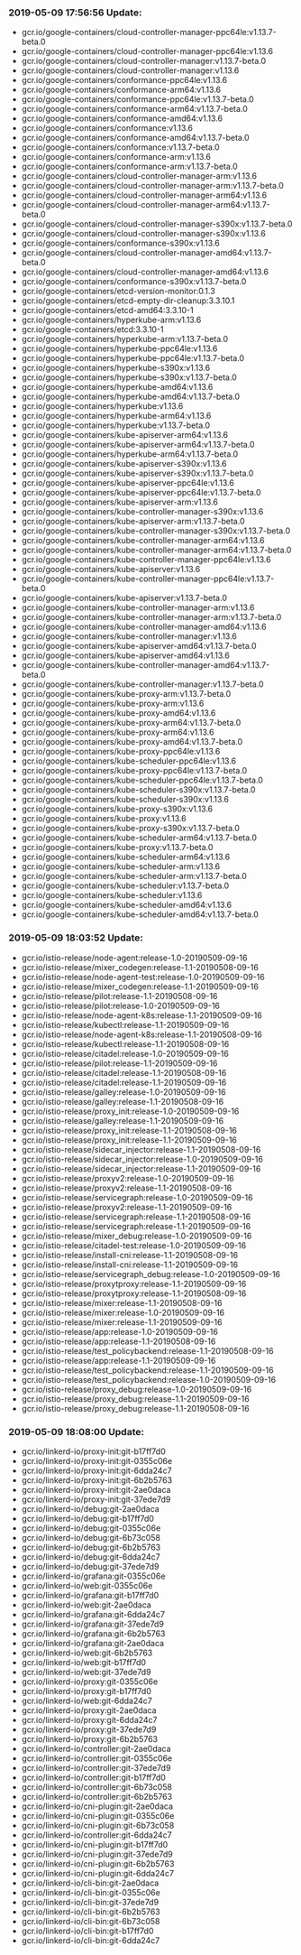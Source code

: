### 2019-05-09 17:56:56 Update:

- gcr.io/google-containers/cloud-controller-manager-ppc64le:v1.13.7-beta.0
- gcr.io/google-containers/cloud-controller-manager-ppc64le:v1.13.6
- gcr.io/google-containers/cloud-controller-manager:v1.13.7-beta.0
- gcr.io/google-containers/cloud-controller-manager:v1.13.6
- gcr.io/google-containers/conformance-ppc64le:v1.13.6
- gcr.io/google-containers/conformance-arm64:v1.13.6
- gcr.io/google-containers/conformance-ppc64le:v1.13.7-beta.0
- gcr.io/google-containers/conformance-arm64:v1.13.7-beta.0
- gcr.io/google-containers/conformance-amd64:v1.13.6
- gcr.io/google-containers/conformance:v1.13.6
- gcr.io/google-containers/conformance-amd64:v1.13.7-beta.0
- gcr.io/google-containers/conformance:v1.13.7-beta.0
- gcr.io/google-containers/conformance-arm:v1.13.6
- gcr.io/google-containers/conformance-arm:v1.13.7-beta.0
- gcr.io/google-containers/cloud-controller-manager-arm:v1.13.6
- gcr.io/google-containers/cloud-controller-manager-arm:v1.13.7-beta.0
- gcr.io/google-containers/cloud-controller-manager-arm64:v1.13.6
- gcr.io/google-containers/cloud-controller-manager-arm64:v1.13.7-beta.0
- gcr.io/google-containers/cloud-controller-manager-s390x:v1.13.7-beta.0
- gcr.io/google-containers/cloud-controller-manager-s390x:v1.13.6
- gcr.io/google-containers/conformance-s390x:v1.13.6
- gcr.io/google-containers/cloud-controller-manager-amd64:v1.13.7-beta.0
- gcr.io/google-containers/cloud-controller-manager-amd64:v1.13.6
- gcr.io/google-containers/conformance-s390x:v1.13.7-beta.0
- gcr.io/google-containers/etcd-version-monitor:0.1.3
- gcr.io/google-containers/etcd-empty-dir-cleanup:3.3.10.1
- gcr.io/google-containers/etcd-amd64:3.3.10-1
- gcr.io/google-containers/hyperkube-arm:v1.13.6
- gcr.io/google-containers/etcd:3.3.10-1
- gcr.io/google-containers/hyperkube-arm:v1.13.7-beta.0
- gcr.io/google-containers/hyperkube-ppc64le:v1.13.6
- gcr.io/google-containers/hyperkube-ppc64le:v1.13.7-beta.0
- gcr.io/google-containers/hyperkube-s390x:v1.13.6
- gcr.io/google-containers/hyperkube-s390x:v1.13.7-beta.0
- gcr.io/google-containers/hyperkube-amd64:v1.13.6
- gcr.io/google-containers/hyperkube-amd64:v1.13.7-beta.0
- gcr.io/google-containers/hyperkube:v1.13.6
- gcr.io/google-containers/hyperkube-arm64:v1.13.6
- gcr.io/google-containers/hyperkube:v1.13.7-beta.0
- gcr.io/google-containers/kube-apiserver-arm64:v1.13.6
- gcr.io/google-containers/kube-apiserver-arm64:v1.13.7-beta.0
- gcr.io/google-containers/hyperkube-arm64:v1.13.7-beta.0
- gcr.io/google-containers/kube-apiserver-s390x:v1.13.6
- gcr.io/google-containers/kube-apiserver-s390x:v1.13.7-beta.0
- gcr.io/google-containers/kube-apiserver-ppc64le:v1.13.6
- gcr.io/google-containers/kube-apiserver-ppc64le:v1.13.7-beta.0
- gcr.io/google-containers/kube-apiserver-arm:v1.13.6
- gcr.io/google-containers/kube-controller-manager-s390x:v1.13.6
- gcr.io/google-containers/kube-apiserver-arm:v1.13.7-beta.0
- gcr.io/google-containers/kube-controller-manager-s390x:v1.13.7-beta.0
- gcr.io/google-containers/kube-controller-manager-arm64:v1.13.6
- gcr.io/google-containers/kube-controller-manager-arm64:v1.13.7-beta.0
- gcr.io/google-containers/kube-controller-manager-ppc64le:v1.13.6
- gcr.io/google-containers/kube-apiserver:v1.13.6
- gcr.io/google-containers/kube-controller-manager-ppc64le:v1.13.7-beta.0
- gcr.io/google-containers/kube-apiserver:v1.13.7-beta.0
- gcr.io/google-containers/kube-controller-manager-arm:v1.13.6
- gcr.io/google-containers/kube-controller-manager-arm:v1.13.7-beta.0
- gcr.io/google-containers/kube-controller-manager-amd64:v1.13.6
- gcr.io/google-containers/kube-controller-manager:v1.13.6
- gcr.io/google-containers/kube-apiserver-amd64:v1.13.7-beta.0
- gcr.io/google-containers/kube-apiserver-amd64:v1.13.6
- gcr.io/google-containers/kube-controller-manager-amd64:v1.13.7-beta.0
- gcr.io/google-containers/kube-controller-manager:v1.13.7-beta.0
- gcr.io/google-containers/kube-proxy-arm:v1.13.7-beta.0
- gcr.io/google-containers/kube-proxy-arm:v1.13.6
- gcr.io/google-containers/kube-proxy-amd64:v1.13.6
- gcr.io/google-containers/kube-proxy-arm64:v1.13.7-beta.0
- gcr.io/google-containers/kube-proxy-arm64:v1.13.6
- gcr.io/google-containers/kube-proxy-amd64:v1.13.7-beta.0
- gcr.io/google-containers/kube-proxy-ppc64le:v1.13.6
- gcr.io/google-containers/kube-scheduler-ppc64le:v1.13.6
- gcr.io/google-containers/kube-proxy-ppc64le:v1.13.7-beta.0
- gcr.io/google-containers/kube-scheduler-ppc64le:v1.13.7-beta.0
- gcr.io/google-containers/kube-scheduler-s390x:v1.13.7-beta.0
- gcr.io/google-containers/kube-scheduler-s390x:v1.13.6
- gcr.io/google-containers/kube-proxy-s390x:v1.13.6
- gcr.io/google-containers/kube-proxy:v1.13.6
- gcr.io/google-containers/kube-proxy-s390x:v1.13.7-beta.0
- gcr.io/google-containers/kube-scheduler-arm64:v1.13.7-beta.0
- gcr.io/google-containers/kube-proxy:v1.13.7-beta.0
- gcr.io/google-containers/kube-scheduler-arm64:v1.13.6
- gcr.io/google-containers/kube-scheduler-arm:v1.13.6
- gcr.io/google-containers/kube-scheduler-arm:v1.13.7-beta.0
- gcr.io/google-containers/kube-scheduler:v1.13.7-beta.0
- gcr.io/google-containers/kube-scheduler:v1.13.6
- gcr.io/google-containers/kube-scheduler-amd64:v1.13.6
- gcr.io/google-containers/kube-scheduler-amd64:v1.13.7-beta.0
### 2019-05-09 18:03:52 Update:

- gcr.io/istio-release/node-agent:release-1.0-20190509-09-16
- gcr.io/istio-release/mixer_codegen:release-1.1-20190508-09-16
- gcr.io/istio-release/node-agent-test:release-1.0-20190509-09-16
- gcr.io/istio-release/mixer_codegen:release-1.1-20190509-09-16
- gcr.io/istio-release/pilot:release-1.1-20190508-09-16
- gcr.io/istio-release/pilot:release-1.0-20190509-09-16
- gcr.io/istio-release/node-agent-k8s:release-1.1-20190509-09-16
- gcr.io/istio-release/kubectl:release-1.1-20190509-09-16
- gcr.io/istio-release/node-agent-k8s:release-1.1-20190508-09-16
- gcr.io/istio-release/kubectl:release-1.1-20190508-09-16
- gcr.io/istio-release/citadel:release-1.0-20190509-09-16
- gcr.io/istio-release/pilot:release-1.1-20190509-09-16
- gcr.io/istio-release/citadel:release-1.1-20190508-09-16
- gcr.io/istio-release/citadel:release-1.1-20190509-09-16
- gcr.io/istio-release/galley:release-1.0-20190509-09-16
- gcr.io/istio-release/galley:release-1.1-20190508-09-16
- gcr.io/istio-release/proxy_init:release-1.0-20190509-09-16
- gcr.io/istio-release/galley:release-1.1-20190509-09-16
- gcr.io/istio-release/proxy_init:release-1.1-20190508-09-16
- gcr.io/istio-release/proxy_init:release-1.1-20190509-09-16
- gcr.io/istio-release/sidecar_injector:release-1.1-20190508-09-16
- gcr.io/istio-release/sidecar_injector:release-1.0-20190509-09-16
- gcr.io/istio-release/sidecar_injector:release-1.1-20190509-09-16
- gcr.io/istio-release/proxyv2:release-1.0-20190509-09-16
- gcr.io/istio-release/proxyv2:release-1.1-20190508-09-16
- gcr.io/istio-release/servicegraph:release-1.0-20190509-09-16
- gcr.io/istio-release/proxyv2:release-1.1-20190509-09-16
- gcr.io/istio-release/servicegraph:release-1.1-20190508-09-16
- gcr.io/istio-release/servicegraph:release-1.1-20190509-09-16
- gcr.io/istio-release/mixer_debug:release-1.0-20190509-09-16
- gcr.io/istio-release/citadel-test:release-1.0-20190509-09-16
- gcr.io/istio-release/install-cni:release-1.1-20190508-09-16
- gcr.io/istio-release/install-cni:release-1.1-20190509-09-16
- gcr.io/istio-release/servicegraph_debug:release-1.0-20190509-09-16
- gcr.io/istio-release/proxytproxy:release-1.1-20190509-09-16
- gcr.io/istio-release/proxytproxy:release-1.1-20190508-09-16
- gcr.io/istio-release/mixer:release-1.1-20190508-09-16
- gcr.io/istio-release/mixer:release-1.0-20190509-09-16
- gcr.io/istio-release/mixer:release-1.1-20190509-09-16
- gcr.io/istio-release/app:release-1.0-20190509-09-16
- gcr.io/istio-release/app:release-1.1-20190508-09-16
- gcr.io/istio-release/test_policybackend:release-1.1-20190508-09-16
- gcr.io/istio-release/app:release-1.1-20190509-09-16
- gcr.io/istio-release/test_policybackend:release-1.1-20190509-09-16
- gcr.io/istio-release/test_policybackend:release-1.0-20190509-09-16
- gcr.io/istio-release/proxy_debug:release-1.0-20190509-09-16
- gcr.io/istio-release/proxy_debug:release-1.1-20190509-09-16
- gcr.io/istio-release/proxy_debug:release-1.1-20190508-09-16
### 2019-05-09 18:08:00 Update:

- gcr.io/linkerd-io/proxy-init:git-b17ff7d0
- gcr.io/linkerd-io/proxy-init:git-0355c06e
- gcr.io/linkerd-io/proxy-init:git-6dda24c7
- gcr.io/linkerd-io/proxy-init:git-6b2b5763
- gcr.io/linkerd-io/proxy-init:git-2ae0daca
- gcr.io/linkerd-io/proxy-init:git-37ede7d9
- gcr.io/linkerd-io/debug:git-2ae0daca
- gcr.io/linkerd-io/debug:git-b17ff7d0
- gcr.io/linkerd-io/debug:git-0355c06e
- gcr.io/linkerd-io/debug:git-6b73c058
- gcr.io/linkerd-io/debug:git-6b2b5763
- gcr.io/linkerd-io/debug:git-6dda24c7
- gcr.io/linkerd-io/debug:git-37ede7d9
- gcr.io/linkerd-io/grafana:git-0355c06e
- gcr.io/linkerd-io/web:git-0355c06e
- gcr.io/linkerd-io/grafana:git-b17ff7d0
- gcr.io/linkerd-io/web:git-2ae0daca
- gcr.io/linkerd-io/grafana:git-6dda24c7
- gcr.io/linkerd-io/grafana:git-37ede7d9
- gcr.io/linkerd-io/grafana:git-6b2b5763
- gcr.io/linkerd-io/grafana:git-2ae0daca
- gcr.io/linkerd-io/web:git-6b2b5763
- gcr.io/linkerd-io/web:git-b17ff7d0
- gcr.io/linkerd-io/web:git-37ede7d9
- gcr.io/linkerd-io/proxy:git-0355c06e
- gcr.io/linkerd-io/proxy:git-b17ff7d0
- gcr.io/linkerd-io/web:git-6dda24c7
- gcr.io/linkerd-io/proxy:git-2ae0daca
- gcr.io/linkerd-io/proxy:git-6dda24c7
- gcr.io/linkerd-io/proxy:git-37ede7d9
- gcr.io/linkerd-io/proxy:git-6b2b5763
- gcr.io/linkerd-io/controller:git-2ae0daca
- gcr.io/linkerd-io/controller:git-0355c06e
- gcr.io/linkerd-io/controller:git-37ede7d9
- gcr.io/linkerd-io/controller:git-b17ff7d0
- gcr.io/linkerd-io/controller:git-6b73c058
- gcr.io/linkerd-io/controller:git-6b2b5763
- gcr.io/linkerd-io/cni-plugin:git-2ae0daca
- gcr.io/linkerd-io/cni-plugin:git-0355c06e
- gcr.io/linkerd-io/cni-plugin:git-6b73c058
- gcr.io/linkerd-io/controller:git-6dda24c7
- gcr.io/linkerd-io/cni-plugin:git-b17ff7d0
- gcr.io/linkerd-io/cni-plugin:git-37ede7d9
- gcr.io/linkerd-io/cni-plugin:git-6b2b5763
- gcr.io/linkerd-io/cni-plugin:git-6dda24c7
- gcr.io/linkerd-io/cli-bin:git-2ae0daca
- gcr.io/linkerd-io/cli-bin:git-0355c06e
- gcr.io/linkerd-io/cli-bin:git-37ede7d9
- gcr.io/linkerd-io/cli-bin:git-6b2b5763
- gcr.io/linkerd-io/cli-bin:git-6b73c058
- gcr.io/linkerd-io/cli-bin:git-b17ff7d0
- gcr.io/linkerd-io/cli-bin:git-6dda24c7

